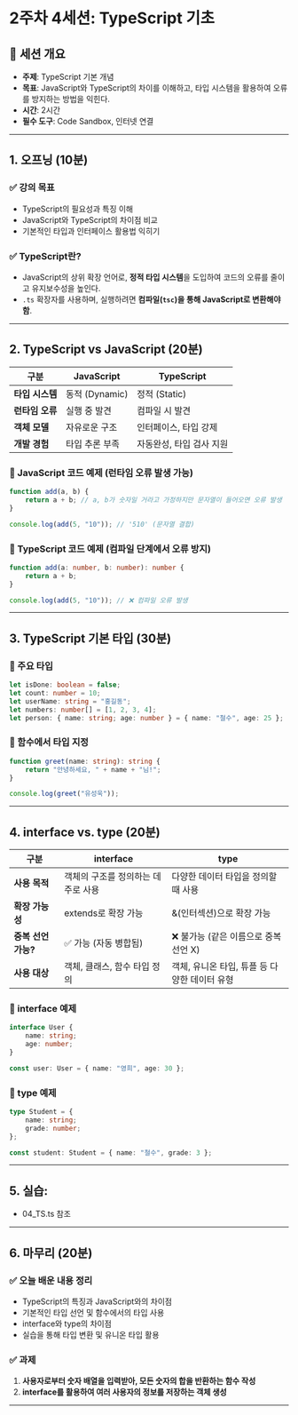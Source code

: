 # 2주차 4세션: TypeScript 기초

## 📌 세션 개요
- **주제**: TypeScript 기본 개념
- **목표**: JavaScript와 TypeScript의 차이를 이해하고, 타입 시스템을 활용하여 오류를 방지하는 방법을 익힌다.
- **시간**: 2시간
- **필수 도구**: Code Sandbox, 인터넷 연결

---

## 1. 오프닝 (10분)
### ✅ 강의 목표
- TypeScript의 필요성과 특징 이해
- JavaScript와 TypeScript의 차이점 비교
- 기본적인 타입과 인터페이스 활용법 익히기

### ✅ TypeScript란?
- JavaScript의 상위 확장 언어로, **정적 타입 시스템**을 도입하여 코드의 오류를 줄이고 유지보수성을 높인다.
- `.ts` 확장자를 사용하며, 실행하려면 **컴파일(`tsc`)을 통해 JavaScript로 변환해야 함**.

---

## 2. TypeScript vs JavaScript (20분)

| 구분         | JavaScript   | TypeScript     |
|------------|--------------|----------------|
| **타입 시스템** | 동적 (Dynamic) | 정적 (Static)    |
| **런타임 오류** | 실행 중 발견     | 컴파일 시 발견       |
| **객체 모델**  | 자유로운 구조      | 인터페이스, 타입 강제   |
| **개발 경험**  | 타입 추론 부족     | 자동완성, 타입 검사 지원 |

### 🔹 JavaScript 코드 예제 (런타임 오류 발생 가능)
```js
function add(a, b) {
    return a + b; // a, b가 숫자일 거라고 가정하지만 문자열이 들어오면 오류 발생
}

console.log(add(5, "10")); // '510' (문자열 결합)
```

### 🔹 TypeScript 코드 예제 (컴파일 단계에서 오류 방지)
```ts
function add(a: number, b: number): number {
    return a + b;
}

console.log(add(5, "10")); // ❌ 컴파일 오류 발생
```

---

## 3. TypeScript 기본 타입 (30분)

### 🔹 주요 타입
```ts
let isDone: boolean = false;
let count: number = 10;
let userName: string = "홍길동";
let numbers: number[] = [1, 2, 3, 4];
let person: { name: string; age: number } = { name: "철수", age: 25 };
```

### 🔹 함수에서 타입 지정
```ts
function greet(name: string): string {
    return "안녕하세요, " + name + "님!";
}

console.log(greet("유성욱"));
```

---

## 4. interface vs. type (20분)

| 구분            | interface            | type                        |
|---------------|----------------------|-----------------------------|
| **사용 목적**     | 객체의 구조를 정의하는 데 주로 사용 | 다양한 데이터 타입을 정의할 때 사용        |
| **확장 가능성**    | extends로 확장 가능       | &(인터섹션)으로 확장 가능             |
| **중복 선언 가능?** | ✅ 가능 (자동 병합됨)        | ❌ 불가능 (같은 이름으로 중복 선언 X)    |
| **사용 대상**     | 객체, 클래스, 함수 타입 정의    | 객체, 유니온 타입, 튜플 등 다양한 데이터 유형 |

### 🔹 interface 예제
```ts
interface User {
    name: string;
    age: number;
}

const user: User = { name: "영희", age: 30 };
```

### 🔹 type 예제
```ts
type Student = {
    name: string;
    grade: number;
};

const student: Student = { name: "철수", grade: 3 };
```

---

## 5. 실습: 

- 04_TS.ts 참조

---

## 6. 마무리 (20분)
### ✅ 오늘 배운 내용 정리
- TypeScript의 특징과 JavaScript와의 차이점
- 기본적인 타입 선언 및 함수에서의 타입 사용
- interface와 type의 차이점
- 실습을 통해 타입 변환 및 유니온 타입 활용

### ✅ 과제
1. **사용자로부터 숫자 배열을 입력받아, 모든 숫자의 합을 반환하는 함수 작성**
2. **interface를 활용하여 여러 사용자의 정보를 저장하는 객체 생성**

---
